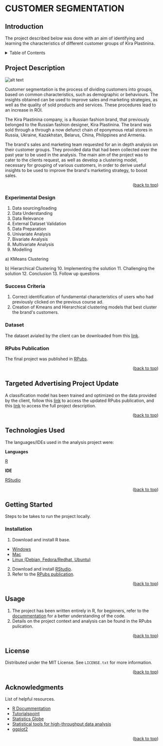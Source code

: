 # CUSTOMER SEGMENTATION

## Introduction

The project described below was done with an aim of identifying and learning the characteristics of different customer groups of Kira Plastinina.



<!-- TABLE OF CONTENTS -->
<details>
  <summary>Table of Contents</summary>
  <ol>
    <li>
      <a href="#project-description">Project Description</a>
      <ul>
        <li><a href="#experimental-design">Experimental Design</a></li>
        <li><a href="#sucess-criteria">Success Criteria</a></li>
        <li><a href="#dataset">Dataset</a></li>
        <li><a href="#rpubs-publication">RPubs Publication</a></li>
        <li><a href="#targeted-advertising-project-update">Targeted Advertising Project Update</a></li>
      </ul>
    </li>
    <li>
      <a href="#technologies-used">Technologies Used</a></li>
    <li>
      <a href="#getting-started">Getting Started</a>
      <ul>
        <li><a href="#installation">Installation</a></li>
      </ul>
    </li>
    <li><a href="#usage">Usage</a></li>
    <li><a href="#license">License</a></li>
    <li><a href="#acknowledgments">Acknowledgments</a></li>
  </ol>
</details>



<!-- PROJECT DESCRIPTION -->
## Project Description

![alt text](http://istastroy.com/assets/img/kira-plastinina-window-1.jpg)

Customer segmentation is the process of dividing customers into groups, based on common characteristics, such as demographic or behaviours. The insights obtained can be used to improve sales and marketing strategies, as well as the quality of sold products and services. These procedures lead to an increase in ROI.

The Kira Plastinina company, is a Russian fashion brand, that previously belonged to the Russian fashion designer, Kira Plastinina. The brand was sold through a  through a now defunct chain of eponymous retail stores in Russia, Ukraine, Kazakhstan, Belarus, China, Philippines and Armenia.

The brand's sales and marketing team requested for an in depth analysis on their customer groups. They provided data that had been collected over the past year to be used in the analysis. The main aim of the project was to cater to the clients request, as well as develop a clustering model, necessary for grouping of various customers, in order to derive useful insights to be used to improve the brand's marketing strategy, to boost sales.

<p align="right">(<a href="#top">back to top</a>)</p>

<!-- EXPERIMENTAL DESIGN -->
### Experimental Design

1. Data sourcing/loading 
2. Data Understanding 
3. Data Relevance
4. External Dataset Validation
5. Data Preparation
6. Univariate Analysis
7. Bivariate Analysis
8. Multivariate Analysis
9. Modelling

  a) KMeans Clustering
  
  b) Hierarchical Clustering
10. Implementing the solution
11. Challenging the solution
12. Conclusion
13. Follow up questions

<!-- SUCCESS CRITERIA-->
### Success Criteria

1. Correct identification of fundamental characteristics of users who had previously clicked on the previous course ad.
2. Creation of Kmeans and Hierarchical clustering models that best cluster the brand's customers.

<!-- DATASET -->
### Dataset

The dataset avialed by the client can be downloaded from this [link](http://bit.ly/EcommerceCustomersDataset).

<!-- RPUBS PUBLICATION -->
### RPubs Publication

The final project was published in [RPubs](http://rpubs.com/deborah_masibo/customer_segmentation).

<p align="right">(<a href="#top">back to top</a>)</p>

<!-- TARGETED ADVERTISING PROJECT UPDATE -->
## Targeted Advertising Project Update

A classification model has been trained and optimized on the data provided by the client, follow this [link](https://github.com/deborahmasibo/Moringa-Module-3-Week-1-IP) to access the updated RPubs publication, and this [link](http://rpubs.com/deborah_masibo/targeted_advertising_rf) to access the full project description.

<p align="right">(<a href="#top">back to top</a>)</p>


<!-- TECHNOLOGIES USED -->

## Technologies Used

The languages/IDEs used in the analysis project were: 

**Languages**

[R](https://www.rdocumentation.org/)

**IDE**

[RStudio](https://www.rstudio.com/)


<p align="right">(<a href="#top">back to top</a>)</p>



<!-- GETTING STARTED -->

## Getting Started

Steps to be takes to run the project locally.

### Installation

1. Download and install R base.
* [Windows](https://cran.r-project.org/bin/windows/base/)
* [Mac](https://cran.r-project.org/bin/macosx/)
* [Linux (Debian, Fedora/Redhat, Ubuntu)](https://cran.r-project.org/)

2. Download and install [RStudio](https://www.rstudio.com/products/rstudio/download/).
3. Refer to the [RPubs publication](http://rpubs.com/deborah_masibo/908054).

<p align="right">(<a href="#top">back to top</a>)</p>



<!-- USAGE EXAMPLES -->
## Usage

1. The project has been written entirely in R, for beginners, refer to the [docummentation](https://www.rdocumentation.org/) for a better understanding of the code.
2. Details on the project context and analysis can be found in the RPubs pulication.

<p align="right">(<a href="#top">back to top</a>)</p>




<!-- LICENSE -->
## License

Distributed under the MIT License. See `LICENSE.txt` for more information.

<p align="right">(<a href="#top">back to top</a>)</p>




<!-- ACKNOWLEDGMENTS -->
## Acknowledgments
List of helpful resources.

* [R Docummentation](https://www.rdocumentation.org/)
* [Tutorialspoint](https://www.tutorialspoint.com/r/index.htm)
* [Statistics Globe](https://statisticsglobe.com/r-programming-language)
* [Statistical tools for high-throughput data analysis](http://www.sthda.com/english/wiki/ggplot2-essentials)
* [ggplot2](https://ggplot2.tidyverse.org/)
<p align="right">(<a href="#top">back to top</a>)</p>



